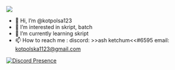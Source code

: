 ![](https://komarev.com/ghpvc/?username=AshKetchumPL)

- 👋 Hi, I’m @kotpolsa123
- 👀 I’m interested in skript, batch
- 🌱 I’m currently learning skript
- 📫 How to reach me :
    discord: >>ash ketchum<<#6595
    email: kotpolska1123@gmail.com

[![Discord Presence](https://lanyard.cnrad.dev/api/480110129971200010)](https://discord.com/users/480110129971200010)

<!---
kotpolsa123/kotpolsa123 is a ✨ special ✨ repository because its `README.md` (this file) appears on your GitHub profile.
You can click the Preview link to take a look at your changes.
--->

